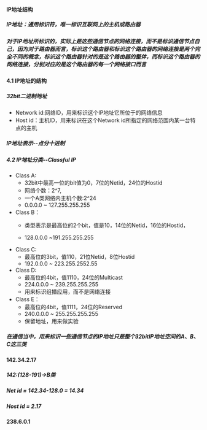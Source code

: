 #### IP地址结构

##### IP地址：通用标识符，唯一标识互联网上的**主机**或**路由器**
##### 对于IP地址所标识的，实际上是这些通信节点的网络连接，而不是标识通信节点自己，因为对于路由器而言，标识这个路由器和标识这个路由器的网络连接是两个完全不同的概念，标识这个路由器针对的是这个路由器的整体，而标识这个路由器的网络连接，分别对应的是这个路由器的每一个网络接口而言

#### 4.1 IP地址的结构
##### 32bit二进制地址
* Network id:网络ID，用来标识这个IP地址它所位于的网络信息
* Host id：主机ID，用来标识在这个Network id所指定的网络范围内某一台特点的主机

##### IP地址表示--点分十进制

##### 4.2 IP地址分类--Classful IP
* Class A:
    * 32bit中最高一位的bit值为0，7位的Netid，24位的Hostid
    * 网络个数：2^7,
    * 一个A类网络内主机个数:2^24
    * 0.0.0.0 ~ 127.255.255.255
* Class B：
    * 类型表示是最高位的2个bit，值是10，14位的Netid，16位的Hostid，

    * 128.0.0.0 ~191.255.255.255
* Class C: 
    * 最高位的3bit，值110，21位Netid，8位Hostid
    * 192.0.0.0 ~ 223.255.2552.55
* Class D: 
    * 最高位的4bit，值1110，24位的Multicast
    * 224.0.0.0 ~ 239.255.255.255
    * 用来标识组播应用，而不是网络连接
* Class E：
    * 最高位的4bit，值1111，24位的Reserved
    * 240.0.0.0 ~ 255.255.255.255
    * 保留地址，用来做实验
    
##### 在通信当中，用来标识一些通信节点的IP地址只是整个32bitIP地址空间的A、B、C这三类

#### 142.34.2.17
##### 142:(128-191)->B类
##### Net id = 142.34-128.0 = 14.34
##### Host id = 2.17

#### 238.6.0.1
##### 
